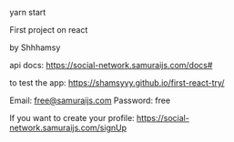 yarn start

First project on react

by Shhhamsy

api docs: https://social-network.samuraijs.com/docs#

to test the app: https://shamsyyy.github.io/first-react-try/

Email: free@samuraijs.com
Password: free

If you want to create your profile: https://social-network.samuraijs.com/signUp
